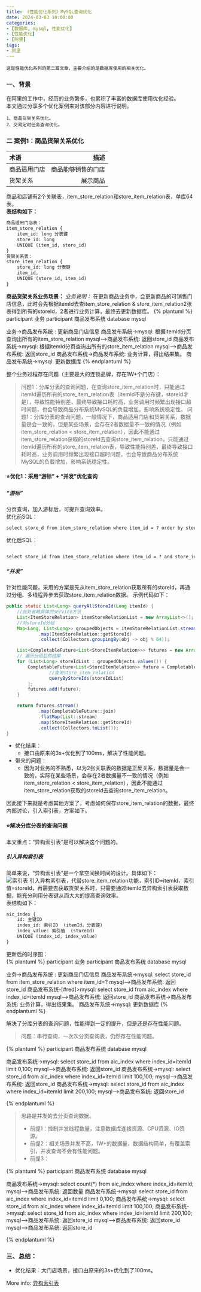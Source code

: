 ```yaml
---
title: 《性能优化系列》MySQL查询优化
date: 2024-03-03 10:00:00
categories: 
- [数据库, mysql, 性能优化]
- [性能优化]
- [阿里]
tags:
- 阿里
---
```


    这是性能优化系列的第二篇文章，主要介绍的是数据库使用的相关优化。

### 一、背景
在阿里的工作中，经历的业务繁多，也累积了丰富的数据库使用优化经验。   
本文通过分享多个优化案例来对该部分内容进行说明。    

    1、商品货架关系优化。
    2、交易定时任务查询优化。

<!-- more -->

### 二 案例1：商品货架关系优化
| 术语        | 描述    |
|:---| ---:|
| 商品适用门店    | 商品能够销售的门店 |
| 货架关系 | 展示商品  |

商品和店铺有2个关联表，item_store_relation和store_item_relation表，单库64表。   
**表结构如下：**
```dtd
商品适用门店表：
item_store_relation {
    item_id: long 分表键
    store_id: long
    UNIQUE (item_id, store_id)
} 
货架关系表：
store_item_relation {
    store_id: long 分表键
    item_id,
    UNIQUE (store_id, item_id)
}
```

**商品货架关系业务场景：**
*业务说明：*
在更新商品业务中，会更新商品的可销售门店信息，此时会先根据itemId去查item_store_relation & store_item_relation2张表得到所有的storeId，2者进行业务计算，最终去更新数据库。
{% plantuml %}
participant 业务
participant 商品发布系统
database mysql

业务->商品发布系统 : 更新商品门店信息
商品发布系统->mysql: 根据itemId分页查询出所有的item_store_relation
mysql-->商品发布系统: 返回store_id
商品发布系统->mysql: 根据itemId分页查询出所有的store_item_relation
mysql-->商品发布系统: 返回store_id
商品发布系统->商品发布系统: 业务计算，得出结果集。
商品发布系统->mysql: 更新数据库
{% endplantuml %}


整个业务过程存在问题（主要是大的连锁品牌，存在1W+个门店）：
> 问题1：分库分表的查询问题，在查询store_item_relation时，只能通过itemId遍历所有的store_item_relation表（itemId不是分布键，storeId才是），导致性能特别差，最终导致接口耗时高，业务调用时频繁出现接口超时问题，也会导致商品分布系统MySQL的负载增加，影响系统稳定性。
> 问题1：分库分表的查询问题，一般情况下，商品适用门店和货架关系，数据量是会一致的，但是某些场景，会存在2者数据量不一致的情况（例如item_store_relation < store_item_relation），因此不能通过item_store_relation获取的storeId去查询store_item_relation，只能通过itemId遍历所有的store_item_relation表，导致性能特别差，最终导致接口耗时高，业务调用时频繁出现接口超时问题，也会导致商品分布系统MySQL的负载增加，影响系统稳定性。

#### ⭐️优化1：采用“游标” + “并发”优化查询

##### “游标”
分页查询，加入游标后，可提升查询效率。     
优化前SQL：
```dtd
select store_d from item_store_relation where item_id = ? order by store_id limit 0, 100;
```
优化后SQL：
```dtd

select store_id from item_store_relation where item_id = ? and store_id > ? order by store_id limit 0, 100;
```

##### “并发”
针对性能问题，采用的方案是先从item_store_relation获取所有的storeId，再通过分组、多线程异步去获取store_item_relation数据。 
示例代码如下：
```java
public static List<Long> queryAllStoreId(Long itemId) {
    //此处省略具体的service方法
    List<ItemStoreRelation> itemStoreRelationList = new ArrayList<>();
    //对storeId分组
    Map<Long, List<Long>> groupedObjects = itemStoreRelationList.stream()
            .map(ItemStoreRelation::getStoreId)
            .collect(Collectors.groupingBy(obj -> obj % 64));

    List<CompletableFuture<List<StoreItemRelation>>> futures = new ArrayList<>();
    // 遍历分组后的结果
    for (List<Long> storeIdList : groupedObjects.values()) {
        CompletableFuture<List<StoreItemRelation>> future = CompletableFuture.supplyAsync(() -> 
                //查询store_item_relation
                queryByStoreIds(storeIdList)
        );
        futures.add(future);
    }

    return futures.stream()
            .map(CompletableFuture::join)
            .flatMap(List::stream)
            .map(StoreItemRelation::getStoreId)
            .collect(Collectors.toList());
}
```

- 优化结果：
  - 接口由原来的3s+优化到了100ms，解决了性能问题。
- 带来的问题：
  - 因为对业务的不熟悉，以为2张关联表的数据是正反关系，数据量是会一致的，实际在某些场景，会存在2者数据量不一致的情况（例如item_store_relation < store_item_relation），因此不能通过item_store_relation获取的storeId去查询store_item_relation。

因此接下来就是考虑其他方案了，考虑如何保存store_item_relation的数据，最终内部讨论，引入索引表，方案如下。

#### ⭐️解决分库分表的查询问题
本文重点：“异构索引表”是可以解决这个问题的。

##### 引入异构索引表 
简单来说，“异构索引表”是一个拿空间换时间的设计。具体如下：  
![索引表](2024-03-03-性能优化-MySQL查询优化/异构索引表.png) 
引入异构索引表，代替store_item_relation功能，索引ID=itemId，索引值=storeId，再需要去获取货架关系时，只需要通过itemId去异构索引表获取数据，能充分利用分表键从而大大的提高查询效率。  
表结构如下：  
```dtd
aic_index {
    id: 主键ID
    index_id: 索引ID  (itemId，分表键)
    index_value: 索引值  (storeId)
    UNIQUE (index_id, index_value)
}
```
更新后的时序图：    
{% plantuml %}
participant 业务
participant 商品发布系统
database mysql

业务->商品发布系统 : 更新商品门店信息
商品发布系统->mysql: select store_id from item_store_relation where item_id=?
mysql-->商品发布系统: 返回store_id
商品发布系统-[#red]>mysql: select store_id from <color red>aic_index </color> where index_id=itemId
mysql-->商品发布系统: 返回store_id
商品发布系统->商品发布系统: 业务计算，得出结果集。
商品发布系统->mysql: 更新数据库
{% endplantuml %}

解决了分库分表的查询问题，性能得到一定的提升，但是还是存在性能问题。  
> 问题：串行查询，一次次分页查询表，仍然存在性能问题。

{% plantuml %}
participant 商品发布系统
database mysql

商品发布系统->mysql: select store_id from aic_index where index_id=itemId limit 0,100;
mysql-->商品发布系统: 返回store_id
商品发布系统->mysql: select store_id from aic_index where index_id=itemId limit 100,100;
mysql-->商品发布系统: 返回store_id
商品发布系统->mysql: select store_id from aic_index where index_id=itemId limit 200,100;
mysql-->商品发布系统: 返回store_id

{% endplantuml %}

> 思路是并发的去分页查询数据。 
> - 前提1：控制并发线程数量，注意数据库连接资源、CPU资源、IO资源。 
> - 前提2：相关场景并发不高，1W+的数据量，数据结构简单，有覆盖索引，并发查询不会有性能问题。
> - 前提3：

{% plantuml %}
participant 商品发布系统
database mysql

商品发布系统->mysql: select count(*) from aic_index where index_id=itemId;
mysql-->商品发布系统: 返回数量
商品发布系统->mysql: select store_id from aic_index where index_id=itemId limit 0,100;
商品发布系统->mysql: select store_id from aic_index where index_id=itemId limit 100,100;
商品发布系统->mysql: select store_id from aic_index where index_id=itemId limit 200,100;
mysql-->商品发布系统: 返回store_id
mysql-->商品发布系统: 返回store_id
mysql-->商品发布系统: 返回store_id

{% endplantuml %}

### 三、总结：
- 优化结果：大门店场景，接口由原来的3s+优化到了100ms。

More info: [异构索引表](https://mp.weixin.qq.com/s/qWYfIK8FmlS0yLgy8mhROw)
